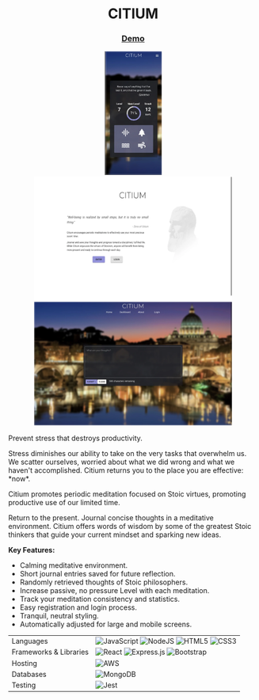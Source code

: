 <p align="center">
  <h1 align="center">CITIUM</h3>
  
  <p align="center">
    <h3 align="center">
      <a href="https://raw.githubusercontent.com/scbrazil/citium/main/client/src/assets/images/citium-demo.webp?raw=true">
        Demo
      </a>
    </h3>
  </p>
 
  <p align="center">
    <a href="https://raw.githubusercontent.com/scbrazil/citium/main/docs/mobile-med.webp">
      <img src="https://raw.githubusercontent.com/scbrazil/citium/main/docs/mobile-med.webp?raw=true" width="115" height="250" />
    </a>
    <a href="https://raw.githubusercontent.com/scbrazil/citium/main/docs/desktop-splash.webp">
      <img src="https://raw.githubusercontent.com/scbrazil/citium/main/docs/desktop-splash.webp?raw=true" width="400" height="250" />
    </a>
    <a href="https://raw.githubusercontent.com/scbrazil/citium/main/docs/desktop-journal.webp">
      <img src="https://raw.githubusercontent.com/scbrazil/citium/main/docs/desktop-journal.webp" width="400" height="250" />
    </a>
  </p>
</p>

<div>
  
  <p>Prevent stress that destroys productivity.</p>

  <p>Stress diminishes our ability to take on the very tasks that overwhelm us. We scatter ourselves, worried about what we did wrong and what we haven't accomplished. Citium returns you to the place you are effective: *now*.</p>

  <p>Citium promotes periodic meditation focused on Stoic virtues, promoting productive use of our limited time.</p>

  <p>Return to the present. Journal concise thoughts in a meditative environment. Citium offers words of wisdom by some of the greatest Stoic thinkers that guide your current mindset and sparking new ideas.</p>
</div>

<div>
  <p><strong>Key Features:</strong></p>

  <p>
    <ul>
      <li>Calming meditative environment.</li>
      <li>Short journal entries saved for future reflection.</li>
      <li>Randomly retrieved thoughts of Stoic philosophers.</li>
      <li>Increase passive, no pressure Level with each meditation.</li>
      <li>Track your meditation consistency and statistics.</li>
      <li>Easy registration and login process.</li>
      <li>Tranquil, neutral styling.</li>
      <li>Automatically adjusted for large and mobile screens.</li
    </ul>
  </p>
</div>

<div>
<table>
  <tr>
    <td>Languages</td>
    <td>
      <img alt="JavaScript" src="https://img.shields.io/badge/javascript%20-%23323330.svg?&style=for-the-badge&logo=javascript&logoColor=%23F7DF1E"/>
      <img alt="NodeJS" src="https://img.shields.io/badge/node.js%20-%2343853D.svg?&style=for-the-badge&logo=node.js&logoColor=white"/>
      <img alt="HTML5" src="https://img.shields.io/badge/html5%20-%23E34F26.svg?&style=for-the-badge&logo=html5&logoColor=white"/>
      <img alt="CSS3" src="https://img.shields.io/badge/css3%20-%231572B6.svg?&style=for-the-badge&logo=css3&logoColor=white"/></td>
  </tr>
  <tr>
    <td>Frameworks & Libraries</td>
    <td>
      <img alt="React" src="https://img.shields.io/badge/react%20-%2320232a.svg?&style=for-the-badge&logo=react&logoColor=%2361DAFB"/>
      <img alt="Express.js" src="https://img.shields.io/badge/express.js%20-%23404d59.svg?&style=for-the-badge"/>
      <img alt="Bootstrap" src="https://img.shields.io/badge/material-ui%20-%23563D7C.svg?&style=for-the-badge&logo=material-ui&logoColor=white"/>
    </td>
  </tr>
  <tr>
    <td>Hosting</td>
    <td><img alt="AWS" src="https://img.shields.io/badge/AWS%20-%23FF9900.svg?&style=for-the-badge&logo=amazon-aws&logoColor=white"/> </td>
  </tr>
  <tr>
    <td>Databases</td>
    <td><img alt="MongoDB" src ="https://img.shields.io/badge/MongoDB-%234ea94b.svg?&style=for-the-badge&logo=mongodb&logoColor=white"/> </td>
  </tr>
  <tr>
    <td>Testing</td>
    <td><img alt="Jest" src="https://img.shields.io/badge/-jest-%23C21325?&style=for-the-badge&logo=jest&logoColor=white"/></td>
  </tr>
</table>
</div>
